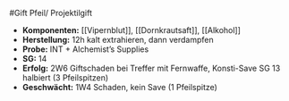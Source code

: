 #Gift 
Pfeil/ Projektilgift
- **Komponenten:** [[Vipernblut]], [[Dornkrautsaft]], [[Alkohol]]
- **Herstellung:** 12h kalt extrahieren, dann verdampfen
- **Probe:** INT + Alchemist’s Supplies
- **SG:** 14
- **Erfolg:** 2W6 Giftschaden bei Treffer mit Fernwaffe, Konsti-Save SG 13 halbiert (3 Pfeilspitzen)
- **Geschwächt:** 1W4 Schaden, kein Save (1 Pfeilspitze)
